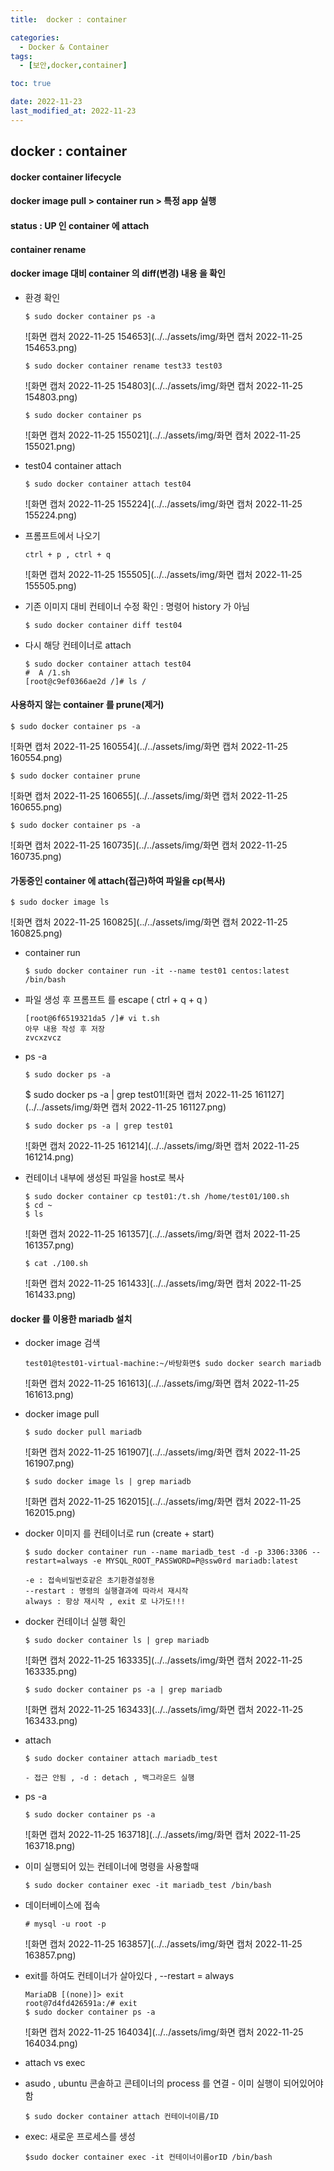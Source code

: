 ```yaml
---
title:  docker : container

categories:
  - Docker & Container
tags:
  - [보안,docker,container]

toc: true

date: 2022-11-23
last_modified_at: 2022-11-23
---
```


## docker : container

#### docker container lifecycle

#### docker image pull > container run > 특정 app 실행

#### status : UP 인  container 에 attach 

#### container rename





#### docker image 대비 container 의 diff(변경) 내용 을 확인

- 환경 확인

  ```
  $ sudo docker container ps -a
  ```

  ![화면 캡처 2022-11-25 154653](../../assets/img/화면 캡처 2022-11-25 154653.png)

  ```
  $ sudo docker container rename test33 test03
  ```

  ![화면 캡처 2022-11-25 154803](../../assets/img/화면 캡처 2022-11-25 154803.png)

  ```
  $ sudo docker container ps
  ```

  ![화면 캡처 2022-11-25 155021](../../assets/img/화면 캡처 2022-11-25 155021.png)

- test04 container attach

  ```
  $ sudo docker container attach test04
  ```

  ![화면 캡처 2022-11-25 155224](../../assets/img/화면 캡처 2022-11-25 155224.png)

- 프롬프트에서 나오기

  ```
  ctrl + p , ctrl + q 
  ```

  ![화면 캡처 2022-11-25 155505](../../assets/img/화면 캡처 2022-11-25 155505.png)

- 기존 이미지 대비 컨테이너 수정 확인 : 명령어 history 가 아님

  ```
  $ sudo docker container diff test04
  ```

  

- 다시 해당 컨테이너로 attach

  ```
  $ sudo docker container attach test04
  #  A /1.sh
  [root@c9ef0366ae2d /]# ls /
  ```

  

#### 사용하지 않는 container 를 prune(제거) 

```
$ sudo docker container ps -a
```

![화면 캡처 2022-11-25 160554](../../assets/img/화면 캡처 2022-11-25 160554.png)

```
$ sudo docker container prune
```

![화면 캡처 2022-11-25 160655](../../assets/img/화면 캡처 2022-11-25 160655.png)

```
$ sudo docker container ps -a
```

![화면 캡처 2022-11-25 160735](../../assets/img/화면 캡처 2022-11-25 160735.png)

#### 가동중인 container 에 attach(접근)하여 파일을 cp(복사)

```
$ sudo docker image ls
```

![화면 캡처 2022-11-25 160825](../../assets/img/화면 캡처 2022-11-25 160825.png)

- container run

  ```
  $ sudo docker container run -it --name test01 centos:latest /bin/bash
  ```

- 파일 생성 후 프롬프트 를 escape ( ctrl + q + q )

  ```
  [root@6f6519321da5 /]# vi t.sh
  아무 내용 작성 후 저장
  zvcxzvcz
  ```

- ps -a

  ```
  $ sudo docker ps -a
  ```

  $ sudo docker ps -a | grep test01![화면 캡처 2022-11-25 161127](../../assets/img/화면 캡처 2022-11-25 161127.png)

  ```
  $ sudo docker ps -a | grep test01
  ```

  ![화면 캡처 2022-11-25 161214](../../assets/img/화면 캡처 2022-11-25 161214.png)

- 컨테이너 내부에 생성된 파일을 host로 복사

  ```
  $ sudo docker container cp test01:/t.sh /home/test01/100.sh
  $ cd ~
  $ ls
  ```

  ![화면 캡처 2022-11-25 161357](../../assets/img/화면 캡처 2022-11-25 161357.png)

  ```
  $ cat ./100.sh
  ```

  ![화면 캡처 2022-11-25 161433](../../assets/img/화면 캡처 2022-11-25 161433.png)

#### docker 를 이용한 mariadb 설치

- docker image 검색

  ```
  test01@test01-virtual-machine:~/바탕화면$ sudo docker search mariadb
  ```

  ![화면 캡처 2022-11-25 161613](../../assets/img/화면 캡처 2022-11-25 161613.png)

- docker image pull

  ```
  $ sudo docker pull mariadb
  ```

  ![화면 캡처 2022-11-25 161907](../../assets/img/화면 캡처 2022-11-25 161907.png)

  ```
  $ sudo docker image ls | grep mariadb
  ```

  ![화면 캡처 2022-11-25 162015](../../assets/img/화면 캡처 2022-11-25 162015.png)

- docker 이미지 를 컨테이너로 run (create + start)

  ```
  $ sudo docker container run --name mariadb_test -d -p 3306:3306 --restart=always -e MYSQL_ROOT_PASSWORD=P@ssw0rd mariadb:latest
  
  -e : 접속비밀번호같은 초기환경설정용 
  --restart : 명령의 실행결과에 따라서 재시작 
  always : 항상 재시작 , exit 로 나가도!!! 
  ```

- docker 컨테이너 실행 확인 

  ```
  $ sudo docker container ls | grep mariadb
  ```

  ![화면 캡처 2022-11-25 163335](../../assets/img/화면 캡처 2022-11-25 163335.png)

  ```
  $ sudo docker container ps -a | grep mariadb
  ```

  ![화면 캡처 2022-11-25 163433](../../assets/img/화면 캡처 2022-11-25 163433.png)

- attach

  ```
  $ sudo docker container attach mariadb_test
  
  - 접근 안됨 , -d : detach , 백그라운드 실행
  ```

- ps -a

  ```
  $ sudo docker container ps -a
  ```

  ![화면 캡처 2022-11-25 163718](../../assets/img/화면 캡처 2022-11-25 163718.png)

- 이미 실행되어 있는 컨테이너에 명령을 사용할때

  ```
  $ sudo docker container exec -it mariadb_test /bin/bash
  ```

- 데이터베이스에 접속

  ```
  # mysql -u root -p
  ```

  ![화면 캡처 2022-11-25 163857](../../assets/img/화면 캡처 2022-11-25 163857.png)

- exit를 하여도 컨테이너가 살아있다 , --restart = always

  ```
  MariaDB [(none)]> exit
  root@7d4fd426591a:/# exit
  $ sudo docker container ps -a
  ```

  ![화면 캡처 2022-11-25 164034](../../assets/img/화면 캡처 2022-11-25 164034.png)

-  attach vs exec 

  - asudo  , ubuntu 콘솔하고 콘테이너의 process 를 연결 - 이미 실행이 되어있어야 함

    ```
    $ sudo docker container attach 컨테이너이름/ID
    ```

  - exec: 새로운 프로세스를 생성

    ```
    $sudo docker container exec -it 컨테이너이름orID /bin/bash
    ```

    

  
